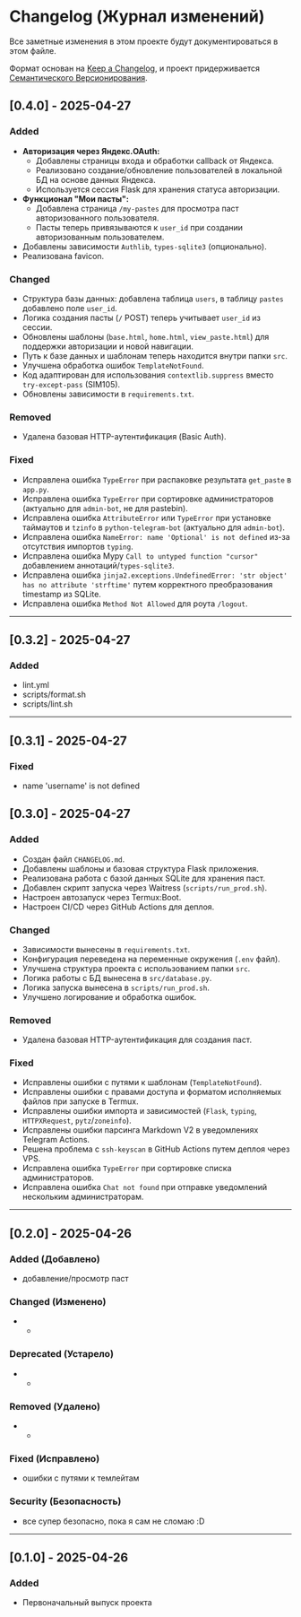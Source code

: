 # Changelog (Журнал изменений)

Все заметные изменения в этом проекте будут документироваться в этом файле.

Формат основан на [Keep a Changelog](https://keepachangelog.com/ru/1.0.0/),
и проект придерживается [Семантического Версионирования](https://semver.org/spec/v2.0.0.html).

## [0.4.0] - 2025-04-27

### Added
- **Авторизация через Яндекс.OAuth:**
    - Добавлены страницы входа и обработки callback от Яндекса.
    - Реализовано создание/обновление пользователей в локальной БД на основе данных Яндекса.
    - Используется сессия Flask для хранения статуса авторизации.
- **Функционал "Мои пасты":**
    - Добавлена страница `/my-pastes` для просмотра паст авторизованного пользователя.
    - Пасты теперь привязываются к `user_id` при создании авторизованным пользователем.
- Добавлены зависимости `Authlib`, `types-sqlite3` (опционально).
- Реализована favicon.

### Changed
- Структура базы данных: добавлена таблица `users`, в таблицу `pastes` добавлено поле `user_id`.
- Логика создания пасты (`/` POST) теперь учитывает `user_id` из сессии.
- Обновлены шаблоны (`base.html`, `home.html`, `view_paste.html`) для поддержки авторизации и новой навигации.
- Путь к базе данных и шаблонам теперь находится внутри папки `src`.
- Улучшена обработка ошибок `TemplateNotFound`.
- Код адаптирован для использования `contextlib.suppress` вместо `try-except-pass` (SIM105).
- Обновлены зависимости в `requirements.txt`.

### Removed
- Удалена базовая HTTP-аутентификация (Basic Auth).

### Fixed
- Исправлена ошибка `TypeError` при распаковке результата `get_paste` в `app.py`.
- Исправлена ошибка `TypeError` при сортировке администраторов (актуально для `admin-bot`, не для pastebin).
- Исправлена ошибка `AttributeError` или `TypeError` при установке таймаутов и `tzinfo` в `python-telegram-bot` (актуально для `admin-bot`).
- Исправлена ошибка `NameError: name 'Optional' is not defined` из-за отсутствия импортов `typing`.
- Исправлена ошибка Mypy `Call to untyped function "cursor"` добавлением аннотаций/`types-sqlite3`.
- Исправлена ошибка `jinja2.exceptions.UndefinedError: 'str object' has no attribute 'strftime'` путем корректного преобразования timestamp из SQLite.
- Исправлена ошибка `Method Not Allowed` для роута `/logout`.

---

## [0.3.2] - 2025-04-27

### Added
- lint.yml
- scripts/format.sh
- scripts/lint.sh

---

## [0.3.1] - 2025-04-27

### Fixed
- name 'username' is not defined

## [0.3.0] - 2025-04-27

### Added
- Создан файл `CHANGELOG.md`.
- Добавлены шаблоны и базовая структура Flask приложения.
- Реализована работа с базой данных SQLite для хранения паст.
- Добавлен скрипт запуска через Waitress (`scripts/run_prod.sh`).
- Настроен автозапуск через Termux:Boot.
- Настроен CI/CD через GitHub Actions для деплоя.

### Changed
- Зависимости вынесены в `requirements.txt`.
- Конфигурация переведена на переменные окружения (`.env` файл).
- Улучшена структура проекта с использованием папки `src`.
- Логика работы с БД вынесена в `src/database.py`.
- Логика запуска вынесена в `scripts/run_prod.sh`.
- Улучшено логирование и обработка ошибок.

### Removed
- Удалена базовая HTTP-аутентификация для создания паст.

### Fixed
- Исправлены ошибки с путями к шаблонам (`TemplateNotFound`).
- Исправлены ошибки с правами доступа и форматом исполняемых файлов при запуске в Termux.
- Исправлены ошибки импорта и зависимостей (`Flask`, `typing`, `HTTPXRequest`, `pytz`/`zoneinfo`).
- Исправлены ошибки парсинга Markdown V2 в уведомлениях Telegram Actions.
- Решена проблема с `ssh-keyscan` в GitHub Actions путем деплоя через VPS.
- Исправлена ошибка `TypeError` при сортировке списка администраторов.
- Исправлена ошибка `Chat not found` при отправке уведомлений нескольким администраторам.

---

## [0.2.0] - 2025-04-26

### Added (Добавлено)
*   добавление/просмотр паст

### Changed (Изменено)
*   -

### Deprecated (Устарело)
*   -

### Removed (Удалено)
*   -

### Fixed (Исправлено)
*   ошибки с путями к темлейтам

### Security (Безопасность)
*   все супер безопасно, пока я сам не сломаю :D 

---

## [0.1.0] - 2025-04-26

### Added
*   Первоначальный выпуск проекта
